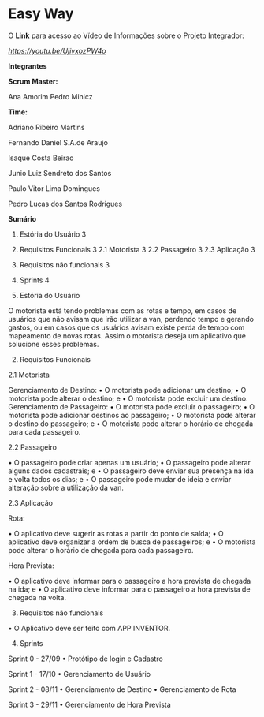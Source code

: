 # Easy Way

O **Link** para acesso ao Vídeo de Informações sobre o Projeto Integrador:

_https://youtu.be/UjivxozPW4o_





**Integrantes**

**Scrum Master:**


Ana Amorim
Pedro Minicz

**Time:**

Adriano Ribeiro Martins

Fernando Daniel S.A.de Araujo

Isaque Costa Beirao

Junio Luiz Sendreto dos Santos

Paulo Vitor Lima Domingues

Pedro Lucas dos Santos Rodrigues


**Sumário**

1.	Estória do Usuário	3
2.	Requisitos Funcionais	3
2.1 Motorista	3
2.2 Passageiro	3
2.3 Aplicação	3
3.	Requisitos não funcionais	3
4.	Sprints	4




1.	Estória do Usuário

O motorista está tendo problemas com as rotas e tempo, em casos de usuários que não avisam que irão utilizar a van, perdendo tempo e gerando gastos, ou em casos que os usuários avisam existe perda de tempo com mapeamento de novas rotas. Assim o motorista deseja um aplicativo que solucione esses problemas.

2.	Requisitos Funcionais

2.1 Motorista

Gerenciamento de Destino:
•	O motorista pode adicionar um destino;
•	O motorista pode alterar o destino; e
•	O motorista pode excluir um destino.
Gerenciamento de Passageiro:
•	O motorista pode excluir o passageiro;
•	O motorista pode adicionar destinos ao passageiro;
•	O motorista pode alterar o destino do passageiro; e
•	O motorista pode alterar o horário de chegada para cada passageiro.

2.2 Passageiro

•	O passageiro pode criar apenas um usuário;
•	O passageiro pode alterar alguns dados cadastrais; e
•	O passageiro deve enviar sua presença na ida e volta todos os dias; e
•	O passageiro pode mudar de ideia e enviar alteração sobre a utilização da van.

2.3 Aplicação

Rota:

•	O aplicativo deve sugerir as rotas a partir do ponto de saída;
•	O aplicativo deve organizar a ordem de busca de passageiros; e
•	O motorista pode alterar o horário de chegada para cada passageiro.

Hora Prevista:

•	O aplicativo deve informar para o passageiro a hora prevista de chegada na ida; e
•	O aplicativo deve informar para o passageiro a hora prevista de chegada na volta.

3.	Requisitos não funcionais

•	O Aplicativo deve ser feito com APP INVENTOR.

4.	Sprints

Sprint 0 - 27/09
•	Protótipo de login e Cadastro

Sprint 1 - 17/10
•	Gerenciamento de Usuário

Sprint 2 - 08/11
•	Gerenciamento de Destino 
•	Gerenciamento de Rota 

Sprint 3 - 29/11
•	Gerenciamento de Hora Prevista
